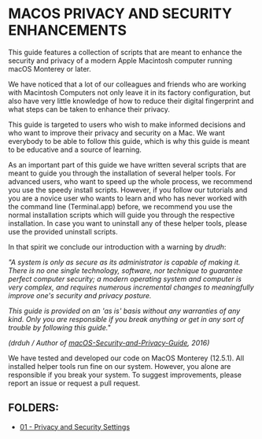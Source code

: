 # MACOS PRIVACY AND SECURITY ENHANCEMENTS

This guide features a collection of scripts that are meant to enhance the security and privacy of a modern Apple Macintosh computer running macOS Monterey or later.

We have noticed that a lot of our colleagues and friends who are working with Macintosh Computers not only leave it in its factory configuration, but also have very little knowledge of how to reduce their digital fingerprint and what steps can be taken to enhance their privacy.

This guide is targeted to users who wish to make informed decisions and who want to improve their privacy and security on a Mac. We want everybody to be able to follow this guide, which is why this guide is meant to be educative and a source of learning.

As an important part of this guide we have written several scripts that are meant to guide you through the installation of several helper tools. For advanced users, who want to speed up the whole process, we recommend you use the speedy install scripts. However, if you follow our tutorials and you are a novice user who wants to learn and who has never worked with the command line (Terminal.app) before, we recommend you use the normal installation scripts which will guide you through the respective installation. In case you want to uninstall any of these helper tools, please use the provided uninstall scripts.

In that spirit we conclude our introduction with a warning by *drudh*:

*"A system is only as secure as its administrator is capable of making it. There is no one single technology, software, nor technique to guarantee perfect computer security; a modern operating system and computer is very complex, and requires numerous incremental changes to meaningfully improve one's security and privacy posture.*

*This guide is provided on an 'as is' basis without any warranties of any kind. Only you are responsible if you break anything or get in any sort of trouble by following this guide."*

*(drduh / Author of [macOS-Security-and-Privacy-Guide](https://github.com/drduh/macOS-Security-and-Privacy-Guide), 2016)*

We have tested and developed our code on MacOS Monterey (12.5.1). All installed helper tools run fine on our system. However, you alone are responsible if you break your system. To suggest improvements, please report an issue or request a pull request.

## FOLDERS:

- [01 - Privacy and Security Settings](01_Privacy-and-Security-Settings)
